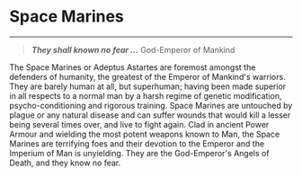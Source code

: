# Space Marines

---
>***They shall known no fear ...***
God-Emperor of Mankind

The Space Marines or Adeptus Astartes are foremost amongst the defenders of humanity, the greatest of the Emperor of Mankind's warriors. They are barely human at all, but superhuman; having been made superior in all respects to a normal man by a harsh regime of genetic modification, psycho-conditioning and rigorous training. Space Marines are untouched by plague or any natural disease and can suffer wounds that would kill a lesser being several times over, and live to fight again. Clad in ancient Power Armour and wielding the most potent weapons known to Man, the Space Marines are terrifying foes and their devotion to the Emperor and the Imperium of Man is unyielding. They are the God-Emperor's Angels of Death, and they know no fear. 